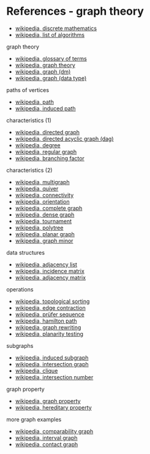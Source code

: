 
<!-- ======================================================================= -->
# References - graph theory

* [wikipedia, discrete mathematics](https://en.wikipedia.org/wiki/Discrete_mathematics)
* [wikipedia, list of algorithms](https://en.wikipedia.org/wiki/List_of_algorithms)

graph theory

* [wikipedia, glossary of terms](https://en.wikipedia.org/wiki/Glossary_of_graph_theory_terms)
* [wikipedia, graph theory](https://en.wikipedia.org/wiki/Graph_theory)
* [wikipedia, graph (dm)](https://en.wikipedia.org/wiki/Graph_%28discrete_mathematics%29)
* [wikipedia, graph (data type)](https://en.wikipedia.org/wiki/Graph_%28abstract_data_type%29)

paths of vertices

* [wikipedia, path](https://en.wikipedia.org/wiki/Path_%28graph_theory%29)
* [wikipedia, induced path](https://en.wikipedia.org/wiki/Induced_path)

characteristics (1)

* [wikipedia, directed graph](https://en.wikipedia.org/wiki/Directed_graph)
* [wikipedia, directed acyclic graph (dag)](https://en.wikipedia.org/wiki/Directed_acyclic_graph)
* [wikipedia, degree](https://en.wikipedia.org/wiki/Degree_%28graph_theory%29)
* [wikipedia, regular graph](https://en.wikipedia.org/wiki/Regular_graph)
* [wikipedia, branching factor](https://en.wikipedia.org/wiki/Branching_factor)

characteristics (2)

* [wikipedia, multigraph](https://en.wikipedia.org/wiki/Multigraph)
* [wikipedia, quiver](https://en.wikipedia.org/wiki/Quiver_%28mathematics%29)
* [wikipedia, connectivity](https://en.wikipedia.org/wiki/Connectivity_%28graph_theory%29)
* [wikipedia, orientation](https://en.wikipedia.org/wiki/Orientation_%28graph_theory%29)
* [wikipedia, complete graph](https://en.wikipedia.org/wiki/Complete_graph)
* [wikipedia, dense graph](https://en.wikipedia.org/wiki/Dense_graph)
* [wikipedia, tournament](https://en.wikipedia.org/wiki/Tournament_%28graph_theory%29)
* [wikipedia, polytree](https://en.wikipedia.org/wiki/Polytree)
* [wikipedia, planar graph](https://en.wikipedia.org/wiki/Planar_graph)
* [wikipedia, graph minor](https://en.wikipedia.org/wiki/Graph_minor)

data structures

* [wikipedia, adjacency list](https://en.wikipedia.org/wiki/Adjacency_list)
* [wikipedia, incidence matrix](https://en.wikipedia.org/wiki/Incidence_matrix)
* [wikipedia, adjacency matrix](https://en.wikipedia.org/wiki/Adjacency_matrix)

operations

* [wikipedia, topological sorting](https://en.wikipedia.org/wiki/Topological_sorting)
* [wikipedia, edge contraction](https://en.wikipedia.org/wiki/Edge_contraction)
* [wikipedia, prüfer sequence](https://en.wikipedia.org/wiki/Pr%C3%BCfer_sequence)
* [wikipedia, hamilton path](https://en.wikipedia.org/wiki/Hamiltonian_path)
* [wikipedia, graph rewriting](https://en.wikipedia.org/wiki/Graph_rewriting)
* [wikipedia, planarity testing](https://en.wikipedia.org/wiki/Planarity_testing)

subgraphs

* [wikipedia, induced subgraph](https://en.wikipedia.org/wiki/Induced_subgraph)
* [wikipedia, intersection graph](https://en.wikipedia.org/wiki/Intersection_graph)
* [wikipedia, clique](https://en.wikipedia.org/wiki/Clique_%28graph_theory%29)
* [wikipedia, intersection number](https://en.wikipedia.org/wiki/Intersection_number_%28graph_theory%29)

graph property

* [wikipedia, graph property](https://en.wikipedia.org/wiki/Graph_property)
* [wikipedia, hereditary property](https://en.wikipedia.org/wiki/Hereditary_property)

more graph examples

* [wikipedia, comparability graph](https://en.wikipedia.org/wiki/Comparability_graph)
* [wikipedia, interval graph](https://en.wikipedia.org/wiki/Interval_graph)
* [wikipedia, contact graph](https://en.wikipedia.org/wiki/Contact_graph)
